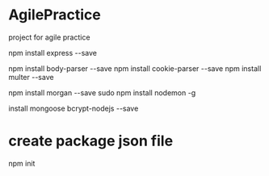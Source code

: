 # AgilePractice
project for agile practice


npm install express --save 
<!-- rem body-parser - node.js 中间件，用于处理 JSON, Raw, Text 和 URL 编码的数据。

rem cookie-parser - 这就是一个解析Cookie的工具。通过req.cookies可以取到传过来的cookie，并把它们转成对象。

rem multer - node.js 中间件，用于处理 enctype="multipart/form-data"（设置表单的MIME编码）的表单数据。 -->
npm install body-parser --save 
npm install cookie-parser --save 
npm install multer --save
<!-- rem morgan is a middleware helps log requets -->
npm install morgan --save
sudo npm install nodemon -g

install mongoose bcrypt-nodejs --save

# create package json file
npm init 